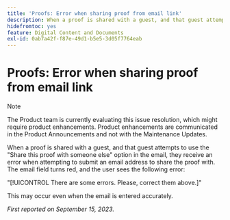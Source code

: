 ```yaml
---
title: 'Proofs: Error when sharing proof from email link'
description: When a proof is shared with a guest, and that guest attempts to use the Share this proof with someone else option in the email, they receive an error when attempting to submit an email address to share the proof with. The email field turns red, and the user sees an error.
hidefromtoc: yes
feature: Digital Content and Documents
exl-id: 0ab7a42f-f87e-49d1-b5e5-3d05f7764eab
---
```

# Proofs: Error when sharing proof from email link

>[!NOTE]
>
>The Product team is currently evaluating this issue resolution, which might require product enhancements. Product enhancements are communicated in the Product Announcements and not with the Maintenance Updates.

When a proof is shared with a guest, and that guest attempts to use the "Share this proof with someone else" option in the email, they receive an error when attempting to submit an email address to share the proof with. The email field turns red, and the user sees the following error:  

"[!UICONTROL There are some errors. Please, correct them above.]"

This may occur even when the email is entered accurately.

_First reported on September 15, 2023._
